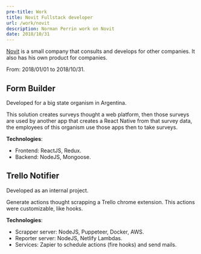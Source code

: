 ```yaml
---
pre-title: Work
title: Novit Fullstack developer
url: /work/novit
description: Norman Perrin work on Novit
date: 2018/10/31
---
```


[Novit](https://www.novit.com.ar) is a small company that consults and develops for other companies. It also has his own product for companies.

From: 2018/01/01 to 2018/10/31.

## Form Builder

Developed for a big state organism in Argentina.

This solution creates surveys thought a web platform, then those surveys are used by another app that creates a React Native from that survey data, the employees of this organism use those apps then to take surveys.

**Technologies**:

- Frontend: ReactJS, Redux.
- Backend: NodeJS, Mongoose.

## Trello Notifier

Developed as an internal project.

Generate actions thought scrapping a Trello chrome extension. This actions were customizable, like hooks.

**Technologies**:

- Scrapper server: NodeJS, Puppeteer, Docker, AWS.
- Reporter server: NodeJS, Netlify Lambdas.
- Services: Zapier to schedule actions (fire hooks) and send mails.

